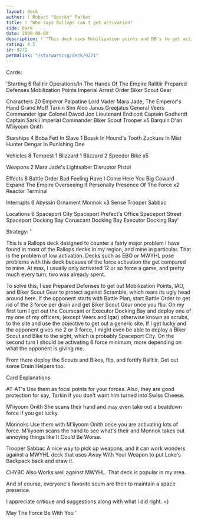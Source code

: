 ```yaml
---
layout: deck
author: ! Robert "Sparky" Parker
title: ! "Who says Rallops can t get activation"
side: Dark
date: 2000-08-09
description: ! "This deck uses Mobilization points and DB's to get activation quickly.  Flip in 3-4 turns and start draining for as much as possible."
rating: 4.5
id: 9271
permalink: "/starwarsccg/deck/9271"
---
```

Cards: 

'Starting 6
Ralltiir Operations/In The Hands Of The Empire
Ralltiir
Prepared Defenses
Mobilization Points
Imperial Arrest Order
Biker Scout Gear

Characters 20
Emperor Palpatine
Lord Vader
Mara Jade, The Emperor's Hand
Grand Moff Tarkin
Sim Aloo
Janus Greejatus
General Veers
Commander Igar
Colonel Davod Jon
Lieutenant Endicott
Captain Godherdt
Captain Sarkli
Imperial Commander
Biker Scout Trooper x5
Barquin D'an
M'iiyoom Onith

Starships 4
Boba Fett In Slave 1
Bossk In Hound's Tooth
Zuckuss In Mist Hunter
Dengar In Punishing One

Vehicles 8
Tempest 1
Blizzard 1
Blizzard 2
Speeder Bike x5

Weapons 2
Mara Jade's Lightsaber
Disruptor Pistol

Effects 8
Battle Order
Bad Feeling Have I
Come Here You Big Coward
Expand The Empire
Overseeing It Personally
Presence Of The Force x2
Reactor Terminal

Interrupts 6
Abyssin Ornament
Monnok x3
Sense
Trooper Sabbac

Locations 6
Spaceport City
Spaceport Prefect's Office
Spaceport Street
Spaceport Docking Bay
Coruscant Docking Bay
Executor Docking Bay'

Strategy: '

This is a Rallops deck designed to counter a fairly major problem I have found in most of the Rallops decks in my region, and mine in particular.  That is the problem of low activation.  Decks such as EBO or MWYHL pose problems with this deck because of the force activation the get compared to mine.  At max, I usually only activated 12 or so force a game, and pretty much every turn, two was already spent.

To solve this, I use Prepared Defenses to get out Mobilization Points, IAO, and Biker Scout Gear to protect against Scramble, which rears its ugly head around here.  If the opponent starts with Battle Plan, start Battle Order to get rid of the 3 force per drain and get Biker Scout Gear once you flip.  On my first turn I get out the Courscant or Executor Docking Bay and deploy one of my one of my officers, (except Veers and Igar)
otherwise known as scrubs, to the site and use the objective to get out a generic site.  If I get lucky and the opponent gives me 2 or 3 force, I might even be able to deploy a Biker Scout and Bike to the sight, which is probably Spaceport City.  On the second turn I should be activating 6 force minimum, more depending on what the opponent is giving me.

From there deploy the Scouts and Bikes, flip, and fortify Ralltiir.  Get out some Drain Helpers too.

Card Explanations

AT-AT's Use them as focal points for your forces.  Also, they are good protection for say, Tarkin if you don't want him turned into Swiss Cheese.

M'iiyoom Onith She scans their hand and may even take out a beatdown force if you get lucky.

Monnoks Use them with M'iiyoom Onith once you are activating lots of force.  M'iiyoom scans the hand to see what's their and Monnok takes out annoying things like It Could Be Worse.

Trooper Sabbac A nice way to pick up weapons, and it can work wonders against a MWYHL deck that uses Away With Your Weapon to put Luke's Backpack back and draw it.

CHYBC Also Works well against MWYHL.  That deck is popular in my area.

And of course, everyone's favorite scum are their to maintain a space presence.

I appreciate critique and suggestions along with what I did right. =)

May The Force Be With You
'
